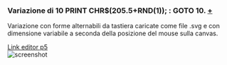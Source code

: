 ### Variazione di 10 PRINT CHR$(205.5+RND(1)); : GOTO 10. [+](https://10print.org/)  
Variazione con forme alternabili da tastiera caricate come file .svg e con dimensione variabile a seconda della posizione del mouse sulla canvas.

[Link editor p5](https://editor.p5js.org/eleonoradfr/full/5RO4qcJmB)  
![screenshot]()

